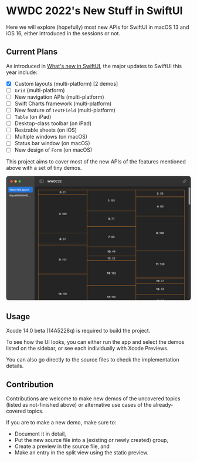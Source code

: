 # WWDC 2022's New Stuff in SwiftUI

Here we will explore (hopefully) most new APIs for SwiftUI in macOS 13 and iOS 16, either introduced in the sessions or not.

## Current Plans

As introduced in [What's new in SwiftUI](https://developer.apple.com/videos/play/wwdc2022/10052/), the major updates to SwiftUI
this year include:

- [x] Custom layouts (multi-platform) [2 demos]
- [ ] `Grid` (multi-platform)
- [ ] New navigation APIs (multi-platform)
- [ ] Swift Charts framework (multi-platform)
- [ ] New feature of `TextField` (multi-platform)
- [ ] `Table` (on iPad)
- [ ] Desktop-class toolbar (on iPad)
- [ ] Resizable sheets (on iOS)
- [ ] Multiple windows (on macOS)
- [ ] Status bar window (on macOS)
- [ ] New design of `Form` (on macOS)

This project aims to cover most of the new APIs of the features mentioned above with a set of tiny demos.

![](Assets/screenshot.png)

## Usage

Xcode 14.0 beta (14A5228q) is required to build the project.

To see how the UI looks, you can either run the app and select the demos
listed on the sidebar, or see each individually with Xcode Previews.

You can also go directly to the source files to check the implementation details.

## Contribution

Contributions are welcome to make new demos of the uncovered topics (listed as not-finished above) or alternative use cases of the already-covered topics.

If you are to make a new demo, make sure to:

- Document it in detail,
- Put the new source file into a (existing or newly created) group,
- Create a preview in the source file, and
- Make an entry in the split view using the static preview.